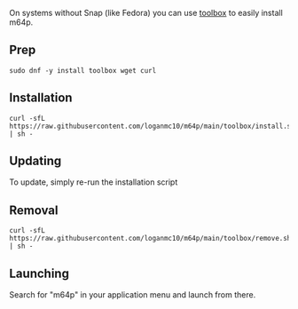 On systems without Snap (like Fedora) you can use [toolbox](https://containertoolbx.org/) to easily install m64p.

## Prep
```
sudo dnf -y install toolbox wget curl
```
## Installation
```
curl -sfL https://raw.githubusercontent.com/loganmc10/m64p/main/toolbox/install.sh | sh -
```
## Updating
To update, simply re-run the installation script
## Removal
```
curl -sfL https://raw.githubusercontent.com/loganmc10/m64p/main/toolbox/remove.sh | sh -
```
## Launching
Search for "m64p" in your application menu and launch from there.
